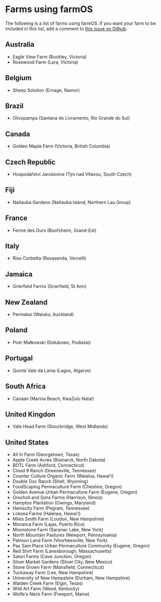 # Farms using farmOS

The following is a list of farms using farmOS. If you want your farm to be
included in this list, add a comment to [this issue on Github].

## Australia

* Eagle View Farm (Buckley, Victoria)
* Rosewood Farm (Lara, Victoria)

## Belgium

* Sheep Solution (Ernage, Namur)

## Brazil

* Olivopampa (Santana do Livramento, Rio Grande do Sul)

## Canada

* Golden Maple Farm (Victoria, British Columbia)

## Czech Republic

* Hospodářství Jarošovice (Týn nad Vltavou, South Czech)

## Fiji

* Naitauba Gardens (Naitauba Island, Northern Lau Group)

## France

* Ferme des Ours (Boofzheim, Grand-Est)

## Italy

* Riso Corbetta (Rovasenda, Vercelli)

## Jamaica

* Grierfield Farms (Grierfield, St Ann)

## New Zealand

* Permakai (Waiuku, Auckland)

## Poland

* Piotr Małkowski (Dołubowo, Podlasie)

## Portugal

* Quinta Vale da Lama (Lagos, Algarve)

## South Africa

* Canaan (Marina Beach, KwaZulu Natal)

## United Kingdon

* Vale Head Farm (Stourbridge, West Midlands)

## United States

* All In Farm (Georgetown, Texas)
* Apple Creek Acres (Bismarck, North Dakota)
* BOTL Farm (Ashford, Connecticut)
* Cloud 9 Ranch (Greeneville, Tennessee)
* Counter Culture Organic Farm (Waialua, Hawai&#699;i)
* Double Doc Ranch (Shell, Wyoming)
* FoodScaping Permaculture Farm (Cheshire, Oregon)
* Golden Avenue Urban Permaculture Farm (Eugene, Oregon)
* Grocholl and Sons Farms (Harrison, Illinois)
* Hampton Plantation (Owings, Maryland)
* Heniscity Farm (Pegram, Tennessee)
* Lokoea Farms (Haleiwa, Hawai&#699;i)
* Miles Smith Farm (Loudon, New Hampshire)
* Monarca Farm (Lajas, Puerto Rico)
* Moonstone Farm (Saranac Lake, New York)
* North Mountain Pastures (Newport, Pennsylvania)
* Patroon Land Farm (Voorheesville, New York)
* Pax Sam Place Urban Permaculture Community (Eugene, Oregon)
* Red Shirt Farm (Lanesborough, Massachusetts)
* Satori Farms (Cave Junction, Oregon)
* Silver Market Gardens (Silver City, New Mexico)
* Stone Grown Farm (Mansfield, Connecticut)
* Tuckaway Farm (Lee, New Hampshire)
* University of New Hampshire (Durham, New Hampshire)
* Walden Creek Farm (Elgin, Texas)
* Wild Art Farm (Weed, Kentucky)
* Wolfe's Neck Farm (Freeport, Maine)

[this issue on Github]: https://github.com/farmOS/farmOS.org/issues/12

